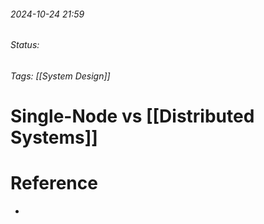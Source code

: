 
###### 2024-10-24 21:59
###### Status:
###### Tags: [[System Design]]

# Single-Node vs [[Distributed Systems]]


# Reference
- 